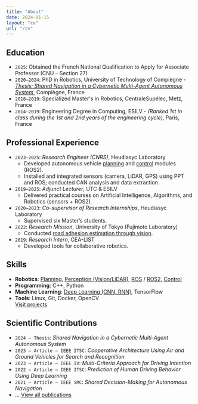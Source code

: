 ```yaml
---
title: "About"
date: 2024-01-15
layout: "cv"
url: "/cv"
---
```


## <i class="bi bi-mortarboard me-3"></i> Education  
- `2025`: Obtained the French National Qualification to Apply for Associate Professor (CNU – Section 27)  
- `2020–2024`: PhD in Robotics, University of Technology of Compiègne - *[Thesis: Shared Navigation in a Cybernetic Multi-Agent Autonomous System](/articles/article_thesis/)*, Compiègne, France  
- `2018–2019`: Specialized Master's in Robotics, CentraleSupélec, Metz, France  
- `2014–2019`: Engineering Degree in Computing, ESILV - *(Ranked 1st in class during the 1st and 2nd years of the engineering cycle)*, Paris, France  

## <i class="bi bi-briefcase me-3"></i> Professional Experience  
- `2023–2025`: *Research Engineer (CNRS)*, Heudiasyc Laboratory  
  - Developed autonomous vehicle [planning](/projects/project_autosys_local-planning/) and [control](/projects/project_autosys_control/) modules (ROS2).  
  - Installed and integrated sensors (camera, LiDAR, GPS) using PPT and ROS; conducted CAN analysis and data extraction.  
- `2019–2025`: *Adjunct Lecturer*, UTC & ESILV  
  - Delivered practical courses on Artificial Intelligence, Algorithms, and Robotics (sensors + ROS2).  
- `2020–2023`: *Co-supervisor of Research Internships*, Heudiasyc Laboratory  
  - Supervised six Master’s students.  
- `2022`: *Research Mission*, University of Tokyo (Fujimoto Laboratory)  
  - Conducted [road adhesion estimation through vision](/projects/project_friction-detection/).  
- `2019`: *Research Intern*, CEA-LIST  
  - Developed tools for collaborative robotics.  

## <i class="bi bi-laptop me-3"></i> Skills  
- **Robotics**: [Planning](/tags/planning_navigation/), [Perception (Vision/LiDAR)](/tags/sensing_perception), [ROS](/tags/ros) / [ROS2](/tags/ros2), [Control](/tags/control_optimization/)  
- **Programming**: C++, Python  
- **Machine Learning**: [Deep Learning (CNN, RNN)](/tags/ai_ml), TensorFlow  
- **Tools**: Linux, Git, Docker, OpenCV
<br/><i class="bi bi-motherboard"></i> [Visit projects](/projects/)

## <i class="bi bi-book-half me-3"></i> Scientific Contributions  
- `2024 – Thesis`: *Shared Navigation in a Cybernetic Multi-Agent Autonomous System*  
- `2023 – Article – IEEE ITSC`: *Cooperative Architecture Using Air and Ground Vehicles for Search and Recognition*  
- `2023 – Article – IEEE IV`: *Multi-Criteria Approach for Driving Intention*  
- `2022 – Article – IEEE ITSC`: *Prediction of Human Driving Behavior Using Deep Learning*  
- `2021 – Article – IEEE SMC`: *Shared Decision-Making for Autonomous Navigation*  
- … <i class="bi bi-journal-text"></i> [View all publications](/articles/)
